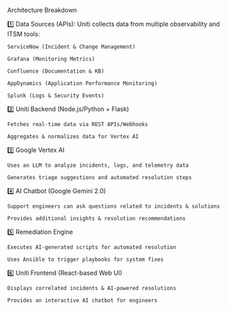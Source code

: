 Architecture Breakdown

1️⃣ Data Sources (APIs): Uniti collects data from multiple observability and ITSM tools:

    ServiceNow (Incident & Change Management)

    Grafana (Monitoring Metrics)

    Confluence (Documentation & KB)

    AppDynamics (Application Performance Monitoring)

    Splunk (Logs & Security Events)

2️⃣ Uniti Backend (Node.js/Python + Flask)

    Fetches real-time data via REST APIs/Webhooks

    Aggregates & normalizes data for Vertex AI

3️⃣ Google Vertex AI

    Uses an LLM to analyze incidents, logs, and telemetry data

    Generates triage suggestions and automated resolution steps

4️⃣ AI Chatbot (Google Gemini 2.0)

    Support engineers can ask questions related to incidents & solutions

    Provides additional insights & resolution recommendations

5️⃣ Remediation Engine

    Executes AI-generated scripts for automated resolution

    Uses Ansible to trigger playbooks for system fixes

6️⃣ Uniti Frontend (React-based Web UI)

    Displays correlated incidents & AI-powered resolutions

    Provides an interactive AI chatbot for engineers
